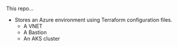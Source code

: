 This repo...
- Stores an Azure environment using Terraform configuration files.
	- A VNET
	- A Bastion
	- An AKS cluster